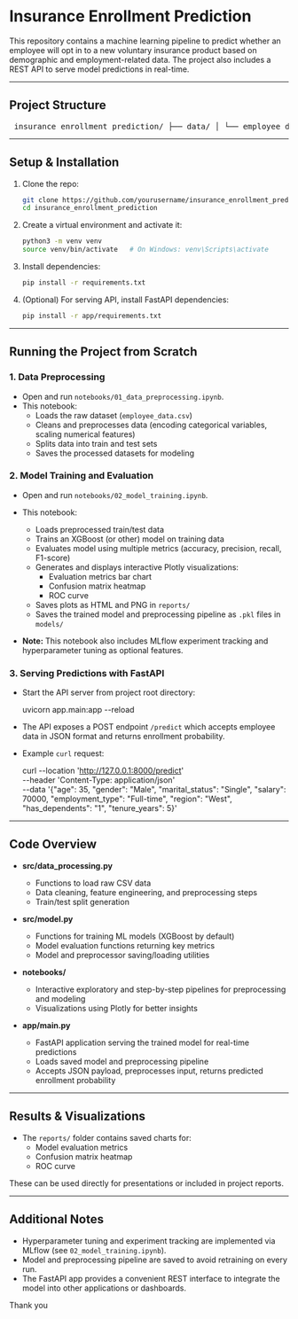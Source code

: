 # Insurance Enrollment Prediction

This repository contains a machine learning pipeline to predict whether an employee will opt in to a new voluntary insurance product based on demographic and employment-related data. The project also includes a REST API to serve model predictions in real-time.

---

##  Project Structure

<pre> insurance_enrollment_prediction/ ├── data/ │ └── employee_data.csv # Raw synthetic employee dataset ├── notebooks/ │ ├── 01_data_preprocessing.ipynb # Notebook for preprocessing │ └── 02_model_training.ipynb # Notebook for training and evaluation ├── reports/ # Generated plots and reports │ ├── confusion_matrix.png │ ├── roc_curve.png │ └── report.pdf ├── models/ # Saved model and preprocessor │ ├── model.pkl │ └── preprocessor.pkl ├── src/ │ ├── data_processing.py # Data loading and preprocessing functions │ └── model.py # Model training, evaluation, and saving functions ├── app/ │ ├── main.py # FastAPI app serving the model │ └── requirements.txt # FastAPI-specific dependencies ├── requirements.txt # Full environment dependencies ├── report.md # Technical summary and findings └── README.md # Instructions and documentation </pre>



---

##  Setup & Installation

1. Clone the repo:
    ```bash
    git clone https://github.com/yourusername/insurance_enrollment_prediction.git
    cd insurance_enrollment_prediction
    ```

2. Create a virtual environment and activate it:
    ```bash
    python3 -m venv venv
    source venv/bin/activate   # On Windows: venv\Scripts\activate
    ```

3. Install dependencies:
    ```bash
    pip install -r requirements.txt
    ```

4. (Optional) For serving API, install FastAPI dependencies:
    ```bash
    pip install -r app/requirements.txt
    ```

---

##  Running the Project from Scratch

### 1. Data Preprocessing

- Open and run `notebooks/01_data_preprocessing.ipynb`.
- This notebook:
  - Loads the raw dataset (`employee_data.csv`)
  - Cleans and preprocesses data (encoding categorical variables, scaling numerical features)
  - Splits data into train and test sets
  - Saves the processed datasets for modeling

### 2. Model Training and Evaluation

- Open and run `notebooks/02_model_training.ipynb`.
- This notebook:
  - Loads preprocessed train/test data
  - Trains an XGBoost (or other) model on training data
  - Evaluates model using multiple metrics (accuracy, precision, recall, F1-score)
  - Generates and displays interactive Plotly visualizations:
    - Evaluation metrics bar chart
    - Confusion matrix heatmap
    - ROC curve
  - Saves plots as HTML and PNG in `reports/`
  - Saves the trained model and preprocessing pipeline as `.pkl` files in `models/`

- **Note:** This notebook also includes MLflow experiment tracking and hyperparameter tuning as optional features.

### 3. Serving Predictions with FastAPI

- Start the API server from project root directory:
    
    uvicorn app.main:app --reload
    

- The API exposes a POST endpoint `/predict` which accepts employee data in JSON format and returns enrollment probability.

- Example `curl` request:

    curl --location 'http://127.0.0.1:8000/predict' \
--header 'Content-Type: application/json' \
--data '{"age": 35, "gender": "Male", "marital_status": "Single", "salary": 70000, "employment_type": "Full-time", "region": "West", "has_dependents": "1", "tenure_years": 5}'

    

---

##  Code Overview

- **src/data_processing.py**
  - Functions to load raw CSV data
  - Data cleaning, feature engineering, and preprocessing steps
  - Train/test split generation

- **src/model.py**
  - Functions for training ML models (XGBoost by default)
  - Model evaluation functions returning key metrics
  - Model and preprocessor saving/loading utilities

- **notebooks/**
  - Interactive exploratory and step-by-step pipelines for preprocessing and modeling
  - Visualizations using Plotly for better insights

- **app/main.py**
  - FastAPI application serving the trained model for real-time predictions
  - Loads saved model and preprocessing pipeline
  - Accepts JSON payload, preprocesses input, returns predicted enrollment probability

---

##  Results & Visualizations

- The `reports/` folder contains saved charts for:
  - Model evaluation metrics
  - Confusion matrix heatmap
  - ROC curve

These can be used directly for presentations or included in project reports.

---

##  Additional Notes

- Hyperparameter tuning and experiment tracking are implemented via MLflow (see `02_model_training.ipynb`).
- Model and preprocessing pipeline are saved to avoid retraining on every run.
- The FastAPI app provides a convenient REST interface to integrate the model into other applications or dashboards.

Thank you 
